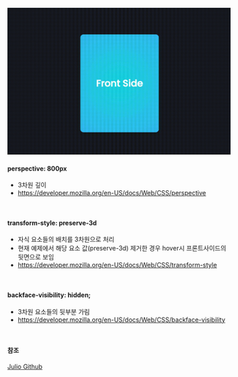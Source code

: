 ![Project thumbnail](./mov1.gif)

#### perspective: 800px

- 3차원 깊이
- https://developer.mozilla.org/en-US/docs/Web/CSS/perspective

<br>

#### transform-style: preserve-3d

- 자식 요소들의 배치를 3차원으로 처리
- 현재 예제에서 해당 요소 값(preserve-3d) 제거한 경우 hover시 프론트사이드의 뒷면으로 보임
- https://developer.mozilla.org/en-US/docs/Web/CSS/transform-style

<br>

#### backface-visibility: hidden;

- 3차원 요소들의 뒷부분 가림
- https://developer.mozilla.org/en-US/docs/Web/CSS/backface-visibility

<br>

#### 참조

[Julio Github](https://github.com/juliocodes-sm/Reels/tree/main/Cards/04)

